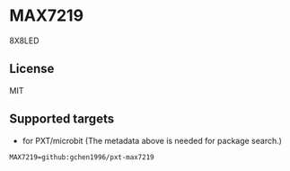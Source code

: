 # MAX7219

8X8LED

## License

MIT

## Supported targets

* for PXT/microbit
(The metadata above is needed for package search.)

```package
MAX7219=github:gchen1996/pxt-max7219
```
